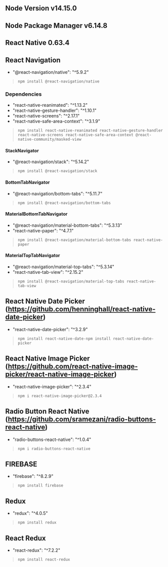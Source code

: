 ## Node Version v14.15.0 
## Node Package Manager v6.14.8
## React Native 0.63.4

## React Navigation
- "@react-navigation/native": "^5.9.2"
> `npm install @react-navigation/native`
### Dependencies
- "react-native-reanimated": "^1.13.2"
- "react-native-gesture-handler": "^1.10.1"
- "react-native-screens": "^2.17.1"
- "react-native-safe-area-context": "^3.1.9"
> `npm install react-native-reanimated react-native-gesture-handler react-native-screens react-native-safe-area-context @react-native-community/masked-view`
#### StackNavigator
- "@react-navigation/stack": "^5.14.2"
> `npm install @react-navigation/stack`
#### BottomTabNavigator
- "@react-navigation/bottom-tabs": "^5.11.7"
> `npm install @react-navigation/bottom-tabs`
#### MaterialBottomTabNavigator
- "@react-navigation/material-bottom-tabs": "^5.3.13"
- "react-native-paper": "^4.7.1"
> `npm install @react-navigation/material-bottom-tabs react-native-paper`
#### MaterialTopTabNavigator
- "@react-navigation/material-top-tabs": "^5.3.14"
- "react-native-tab-view": "^2.15.2"
> `npm install @react-navigation/material-top-tabs react-native-tab-view`

## React Native Date Picker (https://github.com/henninghall/react-native-date-picker)
- "react-native-date-picker": "^3.2.9"
> `npm install react-native-date-npm install react-native-date-picker`

## React Native Image Picker (https://github.com/react-native-image-picker/react-native-image-picker)
- "react-native-image-picker": "^2.3.4"
> `npm i react-native-image-picker@2.3.4`

## Radio Button React Native (https://github.com/sramezani/radio-buttons-react-native)
- "radio-buttons-react-native": "^1.0.4"
> `npm i radio-buttons-react-native`

## FIREBASE
- "firebase": "^8.2.9"
> `npm install firebase`

## Redux
- "redux": "^4.0.5"
> `npm install redux`

## React Redux
- "react-redux": "^7.2.2"
> `npm install react-redux`